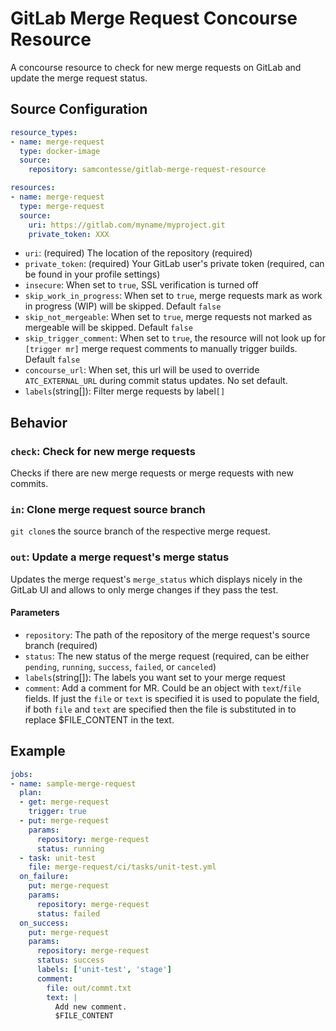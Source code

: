# GitLab Merge Request Concourse Resource

A concourse resource to check for new merge requests on GitLab and update the merge request status.

## Source Configuration

```yaml
resource_types:
- name: merge-request
  type: docker-image
  source:
    repository: samcontesse/gitlab-merge-request-resource

resources:
- name: merge-request
  type: merge-request
  source:
    uri: https://gitlab.com/myname/myproject.git
    private_token: XXX
```

* `uri`: (required) The location of the repository (required)
* `private_token`: (required) Your GitLab user's private token (required, can be found in your profile settings)
* `insecure`: When set to `true`, SSL verification is turned off 
* `skip_work_in_progress`: When set to `true`, merge requests mark as work in progress (WIP) will be skipped. Default `false`
* `skip_not_mergeable`: When set to `true`, merge requests not marked as mergeable will be skipped. Default `false`
* `skip_trigger_comment`: When set to `true`, the resource will not look up for `[trigger mr]` merge request comments to manually trigger builds. Default `false`  
* `concourse_url`: When set, this url will be used to override `ATC_EXTERNAL_URL` during commit status updates. No set default.  
* `labels`(string[]): Filter merge requests by label`[]`

## Behavior

### `check`: Check for new merge requests

Checks if there are new merge requests or merge requests with new commits.

### `in`: Clone merge request source branch

`git clone`s the source branch of the respective merge request.

### `out`: Update a merge request's merge status

Updates the merge request's `merge_status` which displays nicely in the GitLab UI and allows to only merge changes if they pass the test.

#### Parameters

* `repository`: The path of the repository of the merge request's source branch (required)
* `status`: The new status of the merge request (required, can be either `pending`, `running`, `success`, `failed`, or `canceled`)
* `labels`(string[]): The labels you want set to your merge request
* `comment`: Add a comment for MR. Could be an object with `text`/`file` fields. If just the `file` or `text` is specified it is used to populate the field, if both `file` and `text` are specified then the file is substituted in to replace $FILE_CONTENT in the text.

## Example

```yaml
jobs:
- name: sample-merge-request
  plan:
  - get: merge-request
    trigger: true
  - put: merge-request
    params:
      repository: merge-request
      status: running
  - task: unit-test
    file: merge-request/ci/tasks/unit-test.yml
  on_failure:
    put: merge-request
    params:
      repository: merge-request
      status: failed
  on_success:
    put: merge-request
    params:
      repository: merge-request
      status: success
      labels: ['unit-test', 'stage']
      comment:
        file: out/commt.txt
        text: |
          Add new comment.
          $FILE_CONTENT
```